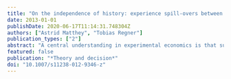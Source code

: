 ```yaml
---
title: "On the independence of history: experience spill-overs between experiments"
date: 2013-01-01
publishDate: 2020-06-17T11:14:31.748304Z
authors: ["Astrid Matthey", "Tobias Regner"]
publication_types: ["2"]
abstract: "A central understanding in experimental economics is that subjects’ decisions in the lab are independent of history. We test whether this assumption of between-experiment independence is indeed justified. We analyze experiments with an allocation decision (like a dictator or ultimatum game) and find that participation in previous experiments tends to increase the amount subjects allocate to themselves. Hence, independence between experiments cannot be presumed if subjects participate repeatedly. The finding has implications for the interpretation of previous allocation decision results and deserves attention when running future experiments."
featured: false
publication: "*Theory and decision*"
doi: "10.1007/s11238-012-9346-z"
---
```


